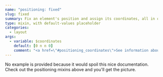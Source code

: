```yaml
---
name: "positioning: fixed"
slug: fixed
summary: Fix an element's position and assign its coordinates, all in one line of SCSS.
type: mixin, with default-values placeholder
categories:
  - layout
args:
  - variable: $coordinates
    default: [0 n n 0]
    comment: "<a href=\"#positioning_coordinates\">See information about `coordinates` above.</a>"
---
```


No example is provided because it would spoil this nice documentation. Check out the positioning mixins above and you'll get the picture.